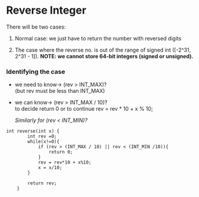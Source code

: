 # Reverse Integer

There will be two cases:

1. Normal case:
   we just have to return the number with reversed digits

2. The case where the reverse no. is out of the range of signed int ([-2^31, 2^31 - 1]).
   **NOTE: we cannot store 64-bit integers (signed or unsigned).**

### Identifying the case<br>
  - we need to know-> (rev > INT_MAX)? <br>
    (but rev must be less than INT_MAX)
  - we can know-> (rev > INT_MAX / 10)?<br> to decide return 0 or to continue rev = rev \* 10 + x % 10;

    _Similarly for (rev < INT_MIN)?_

```
int reverse(int x) {
        int rev =0;
        while(x!=0){
            if (rev > (INT_MAX / 10) || rev < (INT_MIN /10)){
                return 0;
            }
            rev = rev*10 + x%10;
            x = x/10;
        }

        return rev;
    }
```
